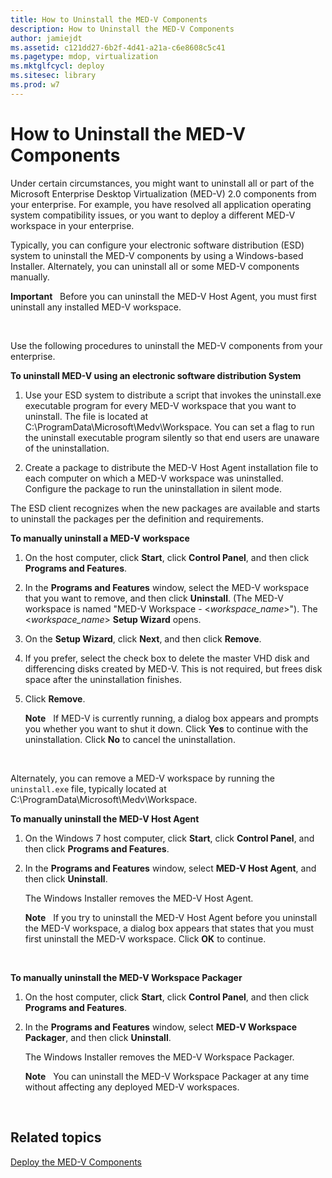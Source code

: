 ```yaml
---
title: How to Uninstall the MED-V Components
description: How to Uninstall the MED-V Components
author: jamiejdt
ms.assetid: c121dd27-6b2f-4d41-a21a-c6e8608c5c41
ms.pagetype: mdop, virtualization
ms.mktglfcycl: deploy
ms.sitesec: library
ms.prod: w7
---
```



# How to Uninstall the MED-V Components


Under certain circumstances, you might want to uninstall all or part of the Microsoft Enterprise Desktop Virtualization (MED-V) 2.0 components from your enterprise. For example, you have resolved all application operating system compatibility issues, or you want to deploy a different MED-V workspace in your enterprise.

Typically, you can configure your electronic software distribution (ESD) system to uninstall the MED-V components by using a Windows-based Installer. Alternately, you can uninstall all or some MED-V components manually.

**Important**  
Before you can uninstall the MED-V Host Agent, you must first uninstall any installed MED-V workspace.

 

Use the following procedures to uninstall the MED-V components from your enterprise.

**To uninstall MED-V using an electronic software distribution System**

1.  Use your ESD system to distribute a script that invokes the uninstall.exe executable program for every MED-V workspace that you want to uninstall. The file is located at C:\\ProgramData\\Microsoft\\Medv\\Workspace. You can set a flag to run the uninstall executable program silently so that end users are unaware of the uninstallation.

2.  Create a package to distribute the MED-V Host Agent installation file to each computer on which a MED-V workspace was uninstalled. Configure the package to run the uninstallation in silent mode.

The ESD client recognizes when the new packages are available and starts to uninstall the packages per the definition and requirements.

**To manually uninstall a MED-V workspace**

1.  On the host computer, click **Start**, click **Control Panel**, and then click **Programs and Features**.

2.  In the **Programs and Features** window, select the MED-V workspace that you want to remove, and then click **Uninstall**. (The MED-V workspace is named "MED-V Workspace - &lt;*workspace\_name*&gt;"). The &lt;*workspace\_name*&gt; **Setup Wizard** opens.

3.  On the **Setup Wizard**, click **Next**, and then click **Remove**.

4.  If you prefer, select the check box to delete the master VHD disk and differencing disks created by MED-V. This is not required, but frees disk space after the uninstallation finishes.

5.  Click **Remove**.

    **Note**  
    If MED-V is currently running, a dialog box appears and prompts you whether you want to shut it down. Click **Yes** to continue with the uninstallation. Click **No** to cancel the uninstallation.

     

Alternately, you can remove a MED-V workspace by running the `uninstall.exe` file, typically located at C:\\ProgramData\\Microsoft\\Medv\\Workspace.

**To manually uninstall the MED-V Host Agent**

1.  On the Windows 7 host computer, click **Start**, click **Control Panel**, and then click **Programs and Features**.

2.  In the **Programs and Features** window, select **MED-V Host Agent**, and then click **Uninstall**.

    The Windows Installer removes the MED-V Host Agent.

    **Note**  
    If you try to uninstall the MED-V Host Agent before you uninstall the MED-V workspace, a dialog box appears that states that you must first uninstall the MED-V workspace. Click **OK** to continue.

     

**To manually uninstall the MED-V Workspace Packager**

1.  On the host computer, click **Start**, click **Control Panel**, and then click **Programs and Features**.

2.  In the **Programs and Features** window, select **MED-V Workspace Packager**, and then click **Uninstall**.

    The Windows Installer removes the MED-V Workspace Packager.

    **Note**  
    You can uninstall the MED-V Workspace Packager at any time without affecting any deployed MED-V workspaces.

     

## Related topics


[Deploy the MED-V Components](deploy-the-med-v-components.md)

 

 





